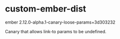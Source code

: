 # custom-ember-dist

ember 2.12.0-alpha.1-canary-loose-params+3d303232

Canary that allows link-to params to be undefined.
